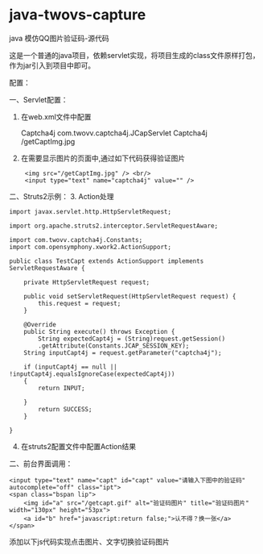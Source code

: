 java-twovs-capture
==================

java 模仿QQ图片验证码-源代码


这是一个普通的java项目，依赖servlet实现，将项目生成的class文件原样打包，作为jar引入到项目中即可。

配置：

一、Servlet配置：

1. 在web.xml文件中配置
	
	<servlet>
	        <servlet-name>Captcha4j</servlet-name>
	        <servlet-class>com.twovv.captcha4j.JCapServlet</servlet-class>
	</servlet>
	<servlet-mapping>
	        <servlet-name>Captcha4j</servlet-name>
	        <url-pattern>/getCaptImg.jpg</url-pattern>
	</servlet-mapping>
	
2. 在需要显示图片的页面中,通过如下代码获得验证图片

		<img src="/getCaptImg.jpg" /> <br/>
		<input type="text" name="captcha4j" value="" />
二、Struts2示例：
3. Action处理

	import javax.servlet.http.HttpServletRequest;

	import org.apache.struts2.interceptor.ServletRequestAware;
	
	import com.twovv.captcha4j.Constants;
	import com.opensymphony.xwork2.ActionSupport;
	
	public class TestCapt extends ActionSupport implements ServletRequestAware {
		
		private HttpServletRequest request;
		
		public void setServletRequest(HttpServletRequest request) {
			this.request = request;
		}
	
		@Override
		public String execute() throws Exception {
			String expectedCapt4j = (String)request.getSession()
		    .getAttribute(Constants.JCAP_SESSION_KEY);
		String inputCapt4j = request.getParameter("captcha4j");
		
		if (inputCapt4j == null || !inputCapt4j.equalsIgnoreCase(expectedCapt4j))
		{
			return INPUT;
			
		}
			return SUCCESS;
		}
	
	}	
	
4. 在struts2配置文件中配置Action结果			

二、前台界面调用：

	<input type="text" name="capt" id="capt" value="请输入下图中的验证码" autocomplete="off" class="ipt">
	<span class="bspan lip">
		<img id="a" src="/getcapt.gif" alt="验证码图片" title="验证码图片" width="130px" height="53px">
		<a id="b" href="javascript:return false;">认不得？换一张</a>
	</span>
	
   添加以下js代码实现点击图片、文字切换验证码图片
  <script type="/text/javascript"> 
   //刷新验证码
$(function(){$("#a").click(function(){$("#a").attr("src","/getcapt.gif?"+Math.floor(Math.random()*100)).fadeIn()});$("#b").click(function(){$("#a").attr("src","/getcapt.gif?"+Math.floor(Math.random()*100)).fadeIn()})});
</script>

